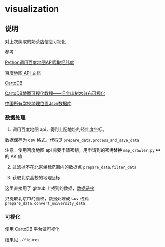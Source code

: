 # visualization

## 说明
对上次爬取的奶茶店信息可视化

参考：

[Python调用百度地图API爬取经纬度](https://zhuanlan.zhihu.com/p/55242944)

[百度地图 API 文档](http://lbsyun.baidu.com/index.php?title=webapi/guide/webservice-geocoding)

[CartoDB](https://github.com/CartoDB/carto-workshop)

[CartoDB地图可视化教程——旧金山树木分布可视化](https://www.bilibili.com/video/BV1KE411575H?from=search&seid=8027032836266682844)

[中国所有学校地理位置Json数据库](https://github.com/pg7go/The-Location-Data-of-Schools-in-China)

### 数据处理
1. 调用百度地图 api，得到上配地址的经纬度坐标。

数据保存为 csv 格式。代码见 `prepare_data.process_and_save_data`

注意：使用百度地图 api 需要申请密钥，用申请到的密钥替换 `map_crawler.py` 中的 AK 值

2. 过滤掉不在北京坐标范围内的数据点 `prepare_data.filter_data`

3. 获取北京高校的地理坐标

这里直接用了 github 上找到的数据，[数据链接](https://github.com/pg7go/The-Location-Data-of-Schools-in-China/blob/master/%E5%A4%A7%E5%AD%A6-8084.json)

只提取北京市的高校，数据处理成 csv 格式 `prepare_data.convert_university_data`

### 可视化
使用 CartoDB 平台做可视化

结果见 `./figures`



